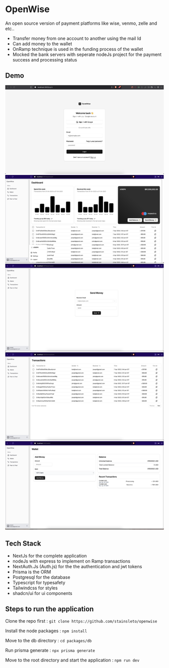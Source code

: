 
# OpenWise

An open source version of payment platforms like wise, venmo, zelle and etc.. 


* Transfer money from one account to another using the mail Id
* Can add money to the wallet
* OnRamp technique is used in the funding process of the wallet
* Mocked the bank servers with seperate nodeJs project for the payment success and processing status


## Demo

![login](https://github.com/stainsleto/openWise/blob/main/demo/login.png?raw=true)
![dashboard](https://github.com/stainsleto/openWise/blob/main/demo/dashboard.png?raw=true)
![peer to peer](https://github.com/stainsleto/openWise/blob/main/demo/peertopeer.png?raw=true)
![transactions](https://github.com/stainsleto/openWise/blob/main/demo/transaction.png?raw=true)
![wallet](https://github.com/stainsleto/openWise/blob/main/demo/wallet.png?raw=true)

## Tech Stack

- NextJs for the complete application
- nodeJs with express to implement on Ramp transactions
- NextAuth.Js (Auth.js) for the the authentication and jwt tokens
- Prisma is the ORM
- Postgresql for the database
- Typescript for typesafety
- Tailwindcss for styles
- shadcn/ui for ui components


## Steps to run the application

Clone the repo first :
``` git clone https://github.com/stainsleto/openwise ```

Install the node packages :
 ```npm install```

 Move to the db directory :
 ```cd packages/db```

Run prisma generate :
 ```npx prisma generate```

Move to the root directory and start the application : 
``` npm run dev ```



